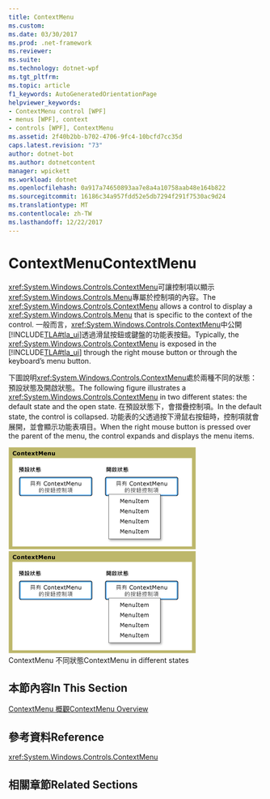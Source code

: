 ```yaml
---
title: ContextMenu
ms.custom: 
ms.date: 03/30/2017
ms.prod: .net-framework
ms.reviewer: 
ms.suite: 
ms.technology: dotnet-wpf
ms.tgt_pltfrm: 
ms.topic: article
f1_keywords: AutoGeneratedOrientationPage
helpviewer_keywords:
- ContextMenu control [WPF]
- menus [WPF], context
- controls [WPF], ContextMenu
ms.assetid: 2f40b2bb-b702-4706-9fc4-10bcfd7cc35d
caps.latest.revision: "73"
author: dotnet-bot
ms.author: dotnetcontent
manager: wpickett
ms.workload: dotnet
ms.openlocfilehash: 0a917a74650893aa7e8a4a10758aab48e164b822
ms.sourcegitcommit: 16186c34a957fdd52e5db7294f291f7530ac9d24
ms.translationtype: MT
ms.contentlocale: zh-TW
ms.lasthandoff: 12/22/2017
---
```

# <a name="contextmenu"></a><span data-ttu-id="84b8b-102">ContextMenu</span><span class="sxs-lookup"><span data-stu-id="84b8b-102">ContextMenu</span></span>
<span data-ttu-id="84b8b-103"><xref:System.Windows.Controls.ContextMenu>可讓控制項以顯示<xref:System.Windows.Controls.Menu>專屬於控制項的內容。</span><span class="sxs-lookup"><span data-stu-id="84b8b-103">The <xref:System.Windows.Controls.ContextMenu> allows a control to display a <xref:System.Windows.Controls.Menu> that is specific to the context of the control.</span></span> <span data-ttu-id="84b8b-104">一般而言，<xref:System.Windows.Controls.ContextMenu>中公開[!INCLUDE[TLA#tla_ui](../../../../includes/tlasharptla-ui-md.md)]透過滑鼠按鈕或鍵盤的功能表按鈕。</span><span class="sxs-lookup"><span data-stu-id="84b8b-104">Typically, the <xref:System.Windows.Controls.ContextMenu> is exposed in the [!INCLUDE[TLA#tla_ui](../../../../includes/tlasharptla-ui-md.md)] through the right mouse button or through the keyboard’s menu button.</span></span>  
  
 <span data-ttu-id="84b8b-105">下圖說明<xref:System.Windows.Controls.ContextMenu>處於兩種不同的狀態： 預設狀態及開啟狀態。</span><span class="sxs-lookup"><span data-stu-id="84b8b-105">The following figure illustrates a <xref:System.Windows.Controls.ContextMenu> in two different states: the default state and the open state.</span></span> <span data-ttu-id="84b8b-106">在預設狀態下，會摺疊控制項。</span><span class="sxs-lookup"><span data-stu-id="84b8b-106">In the default state, the control is collapsed.</span></span> <span data-ttu-id="84b8b-107">功能表的父透過按下滑鼠右按鈕時，控制項就會展開，並會顯示功能表項目。</span><span class="sxs-lookup"><span data-stu-id="84b8b-107">When the right mouse button is pressed over the parent of the menu, the control expands and displays the menu items.</span></span>  
  
 <span data-ttu-id="84b8b-108">![ContextMenu 狀態](../../../../docs/framework/wpf/controls/media/ss-ctl-contextmenu.png "SS_CTL_contextmenu")</span><span class="sxs-lookup"><span data-stu-id="84b8b-108">![ContextMenu states](../../../../docs/framework/wpf/controls/media/ss-ctl-contextmenu.png "SS_CTL_contextmenu")</span></span>  
<span data-ttu-id="84b8b-109">ContextMenu 不同狀態</span><span class="sxs-lookup"><span data-stu-id="84b8b-109">ContextMenu in different states</span></span>  
  
## <a name="in-this-section"></a><span data-ttu-id="84b8b-110">本節內容</span><span class="sxs-lookup"><span data-stu-id="84b8b-110">In This Section</span></span>  
 [<span data-ttu-id="84b8b-111">ContextMenu 概觀</span><span class="sxs-lookup"><span data-stu-id="84b8b-111">ContextMenu Overview</span></span>](../../../../docs/framework/wpf/controls/contextmenu-overview.md)  
  
## <a name="reference"></a><span data-ttu-id="84b8b-112">參考資料</span><span class="sxs-lookup"><span data-stu-id="84b8b-112">Reference</span></span>  
 <xref:System.Windows.Controls.ContextMenu>  
  
## <a name="related-sections"></a><span data-ttu-id="84b8b-113">相關章節</span><span class="sxs-lookup"><span data-stu-id="84b8b-113">Related Sections</span></span>
